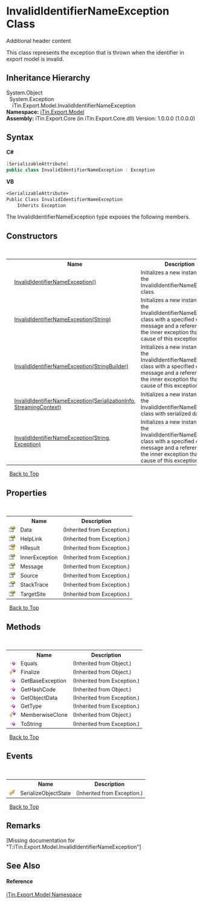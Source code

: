 # InvalidIdentifierNameException Class
Additional header content 

This class represents the exception that is thrown when the identifier in export model is invalid.


## Inheritance Hierarchy
System.Object<br />&nbsp;&nbsp;System.Exception<br />&nbsp;&nbsp;&nbsp;&nbsp;iTin.Export.Model.InvalidIdentifierNameException<br />
**Namespace:**&nbsp;<a href="N_iTin_Export_Model">iTin.Export.Model</a><br />**Assembly:**&nbsp;iTin.Export.Core (in iTin.Export.Core.dll) Version: 1.0.0.0 (1.0.0.0)

## Syntax

**C#**<br />
``` C#
[SerializableAttribute]
public class InvalidIdentifierNameException : Exception
```

**VB**<br />
``` VB
<SerializableAttribute>
Public Class InvalidIdentifierNameException
	Inherits Exception
```

The InvalidIdentifierNameException type exposes the following members.


## Constructors
&nbsp;<table><tr><th></th><th>Name</th><th>Description</th></tr><tr><td>![Public method](media/pubmethod.gif "Public method")</td><td><a href="M_iTin_Export_Model_InvalidIdentifierNameException__ctor">InvalidIdentifierNameException()</a></td><td>
Initializes a new instance of the InvalidIdentifierNameException class.</td></tr><tr><td>![Public method](media/pubmethod.gif "Public method")</td><td><a href="M_iTin_Export_Model_InvalidIdentifierNameException__ctor_2">InvalidIdentifierNameException(String)</a></td><td>
Initializes a new instance of the InvalidIdentifierNameException class with a specified error message and a reference to the inner exception that is the cause of this exception.</td></tr><tr><td>![Public method](media/pubmethod.gif "Public method")</td><td><a href="M_iTin_Export_Model_InvalidIdentifierNameException__ctor_4">InvalidIdentifierNameException(StringBuilder)</a></td><td>
Initializes a new instance of the InvalidIdentifierNameException class with a specified error message and a reference to the inner exception that is the cause of this exception.</td></tr><tr><td>![Protected method](media/protmethod.gif "Protected method")</td><td><a href="M_iTin_Export_Model_InvalidIdentifierNameException__ctor_1">InvalidIdentifierNameException(SerializationInfo, StreamingContext)</a></td><td>
Initializes a new instance of the InvalidIdentifierNameException class with serialized data.</td></tr><tr><td>![Public method](media/pubmethod.gif "Public method")</td><td><a href="M_iTin_Export_Model_InvalidIdentifierNameException__ctor_3">InvalidIdentifierNameException(String, Exception)</a></td><td>
Initializes a new instance of the InvalidIdentifierNameException class with a specified error message and a reference to the inner exception that is the cause of this exception.</td></tr></table>&nbsp;
<a href="#invalididentifiernameexception-class">Back to Top</a>

## Properties
&nbsp;<table><tr><th></th><th>Name</th><th>Description</th></tr><tr><td>![Public property](media/pubproperty.gif "Public property")</td><td>Data</td><td> (Inherited from Exception.)</td></tr><tr><td>![Public property](media/pubproperty.gif "Public property")</td><td>HelpLink</td><td> (Inherited from Exception.)</td></tr><tr><td>![Protected property](media/protproperty.gif "Protected property")</td><td>HResult</td><td> (Inherited from Exception.)</td></tr><tr><td>![Public property](media/pubproperty.gif "Public property")</td><td>InnerException</td><td> (Inherited from Exception.)</td></tr><tr><td>![Public property](media/pubproperty.gif "Public property")</td><td>Message</td><td> (Inherited from Exception.)</td></tr><tr><td>![Public property](media/pubproperty.gif "Public property")</td><td>Source</td><td> (Inherited from Exception.)</td></tr><tr><td>![Public property](media/pubproperty.gif "Public property")</td><td>StackTrace</td><td> (Inherited from Exception.)</td></tr><tr><td>![Public property](media/pubproperty.gif "Public property")</td><td>TargetSite</td><td> (Inherited from Exception.)</td></tr></table>&nbsp;
<a href="#invalididentifiernameexception-class">Back to Top</a>

## Methods
&nbsp;<table><tr><th></th><th>Name</th><th>Description</th></tr><tr><td>![Public method](media/pubmethod.gif "Public method")</td><td>Equals</td><td> (Inherited from Object.)</td></tr><tr><td>![Protected method](media/protmethod.gif "Protected method")</td><td>Finalize</td><td> (Inherited from Object.)</td></tr><tr><td>![Public method](media/pubmethod.gif "Public method")</td><td>GetBaseException</td><td> (Inherited from Exception.)</td></tr><tr><td>![Public method](media/pubmethod.gif "Public method")</td><td>GetHashCode</td><td> (Inherited from Object.)</td></tr><tr><td>![Public method](media/pubmethod.gif "Public method")</td><td>GetObjectData</td><td> (Inherited from Exception.)</td></tr><tr><td>![Public method](media/pubmethod.gif "Public method")</td><td>GetType</td><td> (Inherited from Exception.)</td></tr><tr><td>![Protected method](media/protmethod.gif "Protected method")</td><td>MemberwiseClone</td><td> (Inherited from Object.)</td></tr><tr><td>![Public method](media/pubmethod.gif "Public method")</td><td>ToString</td><td> (Inherited from Exception.)</td></tr></table>&nbsp;
<a href="#invalididentifiernameexception-class">Back to Top</a>

## Events
&nbsp;<table><tr><th></th><th>Name</th><th>Description</th></tr><tr><td>![Protected event](media/protevent.gif "Protected event")</td><td>SerializeObjectState</td><td> (Inherited from Exception.)</td></tr></table>&nbsp;
<a href="#invalididentifiernameexception-class">Back to Top</a>

## Remarks
\[Missing <remarks> documentation for "T:iTin.Export.Model.InvalidIdentifierNameException"\]

## See Also


#### Reference
<a href="N_iTin_Export_Model">iTin.Export.Model Namespace</a><br />